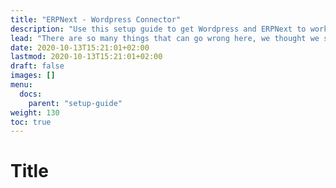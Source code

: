 ```yaml
---
title: "ERPNext - Wordpress Connector"
description: "Use this setup guide to get Wordpress and ERPNext to work together."
lead: "There are so many things that can go wrong here, we thought we should write a setup guide..."
date: 2020-10-13T15:21:01+02:00
lastmod: 2020-10-13T15:21:01+02:00
draft: false
images: []
menu:
  docs:
    parent: "setup-guide"
weight: 130
toc: true
---
```

# Title


